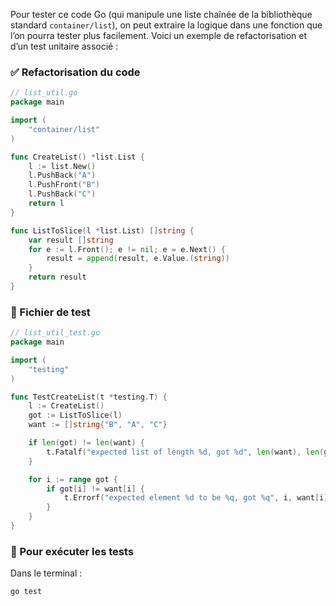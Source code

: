 Pour tester ce code Go (qui manipule une liste chaînée de la bibliothèque standard `container/list`), on peut extraire la logique dans une fonction que l’on pourra tester plus facilement. Voici un exemple de refactorisation et d’un test unitaire associé :

### ✅ Refactorisation du code

```go
// list_util.go
package main

import (
	"container/list"
)

func CreateList() *list.List {
	l := list.New()
	l.PushBack("A")
	l.PushFront("B")
	l.PushBack("C")
	return l
}

func ListToSlice(l *list.List) []string {
	var result []string
	for e := l.Front(); e != nil; e = e.Next() {
		result = append(result, e.Value.(string))
	}
	return result
}
```

### 🧪 Fichier de test

```go
// list_util_test.go
package main

import (
	"testing"
)

func TestCreateList(t *testing.T) {
	l := CreateList()
	got := ListToSlice(l)
	want := []string{"B", "A", "C"}

	if len(got) != len(want) {
		t.Fatalf("expected list of length %d, got %d", len(want), len(got))
	}

	for i := range got {
		if got[i] != want[i] {
			t.Errorf("expected element %d to be %q, got %q", i, want[i], got[i])
		}
	}
}
```

### 🔧 Pour exécuter les tests

Dans le terminal :

```bash
go test
```
